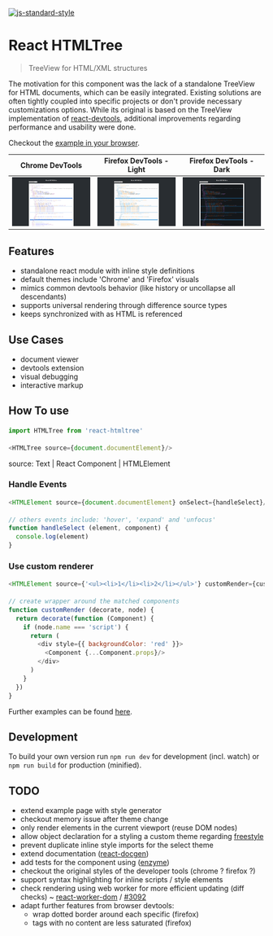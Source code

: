 [![js-standard-style](https://cdn.rawgit.com/feross/standard/master/badge.svg)](https://github.com/feross/standard)

# React HTMLTree

> TreeView for HTML/XML structures

The motivation for this component was the lack of a standalone TreeView for HTML documents,
which can be easily integrated. Existing solutions are often tightly coupled into specific projects
or don't provide necessary customizations options. While its original is based on the TreeView
implementation of [react-devtools](https://github.com/facebook/react-devtools/blob/master/frontend/Node.js),
additional improvements regarding performance and usability were done.

Checkout the [example in your browser]( https://autarc.github.io/react-htmltree).

Chrome DevTools | Firefox DevTools - Light  | Firefox DevTools - Dark
:--------------:|:-------------------------:|:----------------------:
![Chrome DevTools Theme](assets/chrome-devtools.png)|![Firefox DevTools Theme - Light](assets/firefox-devtools.light.png)|![Firefox DevTools Theme - Dark](assets/firefox-devtools.dark.png)

## Features
- standalone react module with inline style definitions
- default themes include 'Chrome' and 'Firefox' visuals
- mimics common devtools behavior (like history or uncollapse all descendants)
- supports universal rendering through difference source types
- keeps synchronized with as HTML is referenced


## Use Cases
- document viewer
- devtools extension
- visual debugging
- interactive markup


## How To use

```js
import HTMLTree from 'react-htmltree'

<HTMLTree source={document.documentElement}/>
```
source: Text | React Component | HTMLElement


### Handle Events

```js
<HTMLElement source={document.documentElement} onSelect={handleSelect}/>

// others events include: 'hover', 'expand' and 'unfocus'
function handleSelect (element, component) {
  console.log(element)
}
```

### Use custom renderer

```js
<HTMLElement source={'<ul><li>1</li><li>2</li></ul>'} customRender={customRender}/>

// create wrapper around the matched components
function customRender (decorate, node) {
  return decorate(function (Component) {
    if (node.name === 'script') {
      return (
        <div style={{ backgroundColor: 'red' }}>
          <Component {...Component.props}/>
        </div>  
      )
    }
  })
}
```
Further examples can be found [here](./examples).


## Development
To build your own version run `npm run dev` for development (incl. watch) or `npm run build` for production (minified).


## TODO
- extend example page with style generator
- checkout memory issue after theme change
- only render elements in the current viewport (reuse DOM nodes)
- allow object declaration for a styling a custom theme regarding [freestyle](https://github.com/blakeembrey/free-style)
- prevent duplicate inline style imports for the select theme
- extend documentation ([react-docgen](https://github.com/reactjs/react-docgen))
- add tests for the component using ([enzyme](https://github.com/airbnb/enzyme))
- checkout the original styles of the developer tools (chrome ? firefox ?)
- support syntax highlighting for inline scripts / style elements
- check rendering using web worker for more efficient updating (diff checks)
~ [react-worker-dom](https://github.com/web-perf/react-worker-dom) / [#3092](https://github.com/facebook/react/issues/3092)
- adapt further features from browser devtools:
  - wrap dotted border around each specific (firefox)
  - tags with no content are less saturated (firefox)
